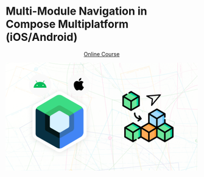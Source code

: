 # Multi-Module Navigation in Compose Multiplatform (iOS/Android) 
<p align="center">
  <a href="" align="center">Online Course</a>
</p>
<p align="center">
  <img src="ASSETS/thumbnail.png" href="">
</p>
